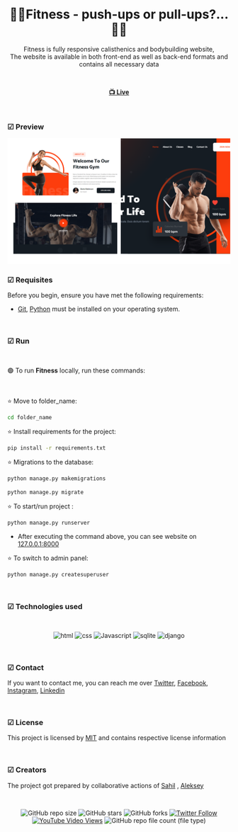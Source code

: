 <div align="center">

  <h1 align="center">🏋️‍♀️Fitness - push-ups or pull-ups?...🏋️‍♀️</h1>

  Fitness is fully responsive calisthenics and bodybuilding website, <br /> The website is available in both front-end as well as back-end formats and contains all necessary data

<br>

  <a href="https://ayseuluxan.github.io/lifewithfitness/"><strong> 📺 Live </strong></a> 

</div>

<br />

### ☑ Preview

![Fitness](./gym-image/gym-readme.PNG "Fitness")

### ☑ Requisites

Before you begin, ensure you have met the following requirements:

* [Git](https://git-scm.com/downloads "Download Git"), [Python](https://www.python.org/downloads/) must be installed on your operating system.

<br>

### ☑ Run 

<br>

🟢 To run **Fitness** locally, run these commands:

<br>

⭐ Move to folder_name:

```bash
cd folder_name
```

⭐ Install requirements for the project:

```bash
pip install -r requirements.txt
```

⭐ Migrations to the database:

```bash
python manage.py makemigrations
```

```bash
python manage.py migrate
```

⭐ To start/run project :

```bash
python manage.py runserver
```

* After executing the command above, you can see website on [127.0.0.1:8000](http://127.0.0.1:8000/)


⭐ To switch to admin panel:

```bash
python manage.py createsuperuser
```

<br>

### ☑ Technologies used

<br>

<div align="center">

![html](https://img.shields.io/badge/html-yellow?logo=html5)
![css](https://img.shields.io/badge/css-blue?logo=css3)
![Javascript](https://img.shields.io/badge/JavaScript-darkgreen?logo=javascript)
![sqlite](https://img.shields.io/badge/SQLite3-blue?logo=sqlite)
![django](https://img.shields.io/badge/django-darkgreen?logo=django)

</div>

<br>

### ☑ Contact

If you want to contact me, you can reach me over [Twitter](https://www.twitter.com/sahil_salahli), [Facebook](https://www.facebook.com/S.Salahli), [Instagram](https://instagram.com/salahli.sahil), [Linkedin](https://www.linkedin.com/in/salahlisahil)

<br>

### ☑ License

This project is licensed by [MIT](https://choosealicense.com/licenses/mit/) and contains respective license information


<br>

### ☑ Creators

The project got prepared by collaborative actions of [Sahil](https://github.com/salahlisahil) , [Aleksey](https://github.com/alexop89056)

<br>

<div align="center">
  
  ![GitHub repo size](https://img.shields.io/github/repo-size/salahlisahil/lifewithfitness)
  ![GitHub stars](https://img.shields.io/github/stars/salahlisahil/lifewithfitness?style=social)
  ![GitHub forks](https://img.shields.io/github/forks/salahlisahil/lifewithfitness?style=social)
[![Twitter Follow](https://img.shields.io/twitter/follow/salahlisahil_?style=social)](https://twitter.com/sahil_salahli)
  [![YouTube Video Views](https://img.shields.io/youtube/views/xwXGdpRuSiQ?style=social)](https://youtube.com)
  ![GitHub repo file count (file type)](https://img.shields.io/github/directory-file-count/salahlisahil/lifewithfitness)


</div>

